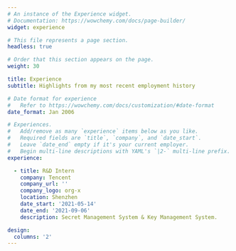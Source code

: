 ```yaml
---
# An instance of the Experience widget.
# Documentation: https://wowchemy.com/docs/page-builder/
widget: experience

# This file represents a page section.
headless: true

# Order that this section appears on the page.
weight: 30

title: Experience
subtitle: Highlights from my most recent employment history

# Date format for experience
#   Refer to https://wowchemy.com/docs/customization/#date-format
date_format: Jan 2006

# Experiences.
#   Add/remove as many `experience` items below as you like.
#   Required fields are `title`, `company`, and `date_start`.
#   Leave `date_end` empty if it's your current employer.
#   Begin multi-line descriptions with YAML's `|2-` multi-line prefix.
experience:

  - title: R&D Intern
    company: Tencent
    company_url: ''
    company_logo: org-x
    location: Shenzhen
    date_start: '2021-05-14'
    date_end: '2021-09-06'
    description: Secret Management System & Key Management System.

design:
  columns: '2'
---
```

